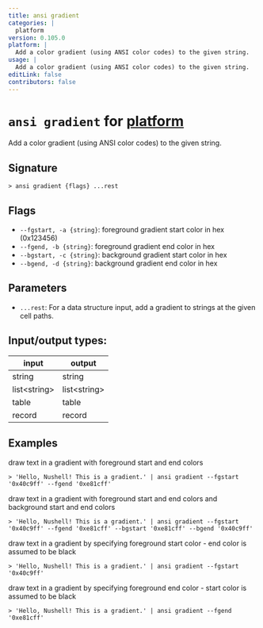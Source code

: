 ```yaml
---
title: ansi gradient
categories: |
  platform
version: 0.105.0
platform: |
  Add a color gradient (using ANSI color codes) to the given string.
usage: |
  Add a color gradient (using ANSI color codes) to the given string.
editLink: false
contributors: false
---
```

<!-- This file is automatically generated. Please edit the command in https://github.com/nushell/nushell instead. -->

# `ansi gradient` for [platform](/commands/categories/platform.md)

<div class='command-title'>Add a color gradient (using ANSI color codes) to the given string.</div>

## Signature

```> ansi gradient {flags} ...rest```

## Flags

 -  `--fgstart, -a {string}`: foreground gradient start color in hex (0x123456)
 -  `--fgend, -b {string}`: foreground gradient end color in hex
 -  `--bgstart, -c {string}`: background gradient start color in hex
 -  `--bgend, -d {string}`: background gradient end color in hex

## Parameters

 -  `...rest`: For a data structure input, add a gradient to strings at the given cell paths.


## Input/output types:

| input        | output       |
| ------------ | ------------ |
| string       | string       |
| list&lt;string&gt; | list&lt;string&gt; |
| table        | table        |
| record       | record       |
## Examples

draw text in a gradient with foreground start and end colors
```nu
> 'Hello, Nushell! This is a gradient.' | ansi gradient --fgstart '0x40c9ff' --fgend '0xe81cff'

```

draw text in a gradient with foreground start and end colors and background start and end colors
```nu
> 'Hello, Nushell! This is a gradient.' | ansi gradient --fgstart '0x40c9ff' --fgend '0xe81cff' --bgstart '0xe81cff' --bgend '0x40c9ff'

```

draw text in a gradient by specifying foreground start color - end color is assumed to be black
```nu
> 'Hello, Nushell! This is a gradient.' | ansi gradient --fgstart '0x40c9ff'

```

draw text in a gradient by specifying foreground end color - start color is assumed to be black
```nu
> 'Hello, Nushell! This is a gradient.' | ansi gradient --fgend '0xe81cff'

```
